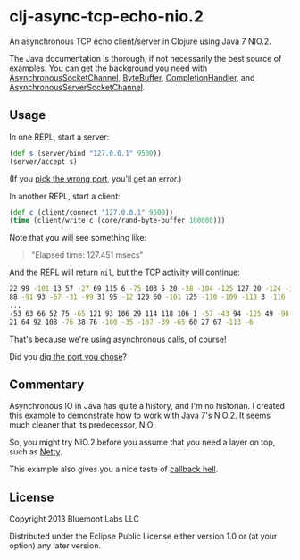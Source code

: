 clj-async-tcp-echo-nio.2
========================

An asynchronous TCP echo client/server in Clojure using Java 7 NIO.2.

The Java documentation is thorough, if not necessarily the best source of
examples. You can get the background you need with
[AsynchronousSocketChannel][ASC],
[ByteBuffer][BB],
[CompletionHandler][CH], and
[AsynchronousServerSocketChannel][ASSC].

[ASC]: http://docs.oracle.com/javase/7/docs/api/java/nio/channels/AsynchronousSocketChannel.html
[BB]: http://docs.oracle.com/javase/7/docs/api/java/nio/ByteBuffer.html
[ASSC]: http://docs.oracle.com/javase/7/docs/api/java/nio/channels/AsynchronousServerSocketChannel.html
[CH]: http://docs.oracle.com/javase/7/docs/api/java/nio/channels/CompletionHandler.html

## Usage

In one REPL, start a server:

```clj
(def s (server/bind "127.0.0.1" 9500))
(server/accept s)
```

(If you [pick the wrong port][port], you'll get an error.)

In another REPL, start a client:

```clj
(def c (client/connect "127.0.0.1" 9500))
(time (client/write c (core/rand-byte-buffer 100000)))
```

Note that you will see something like:

> "Elapsed time: 127.451 msecs"

And the REPL will return `nil`, but the TCP activity will continue:

```sh
22 99 -101 13 57 -27 69 115 6 -75 103 5 20 -38 -104 -125 127 20 -124 -19 37
88 -91 93 -67 -31 -99 31 95 -12 120 60 -101 125 -110 -109 -113 3 -116 -98
...
-53 63 66 52 75 -65 121 93 106 29 114 118 106 1 -57 -43 94 -125 49 -98 -37
21 64 92 108 -76 38 76 -100 -35 -107 -39 -65 60 27 67 -113 -6
```

That's because we're using asynchronous calls, of course!

Did you [dig the port you chose][dig]?

## Commentary

Asynchronous IO in Java has quite a history, and I'm no historian. I created
this example to demonstrate how to work with Java 7's NIO.2. It seems much
cleaner that its predecessor, NIO.

So, you might try NIO.2 before you assume that you need a layer on top, such
as [Netty].

This example also gives you a nice taste of [callback hell][hell].

[port]: http://www.youtube.com/watch?v=diC-mWSuo6I
[hell]: http://www.youtube.com/watch?v=EuxW7-Nhr6w
[dig]: http://www.youtube.com/watch?v=diC-mWSuo6I#t=1m30
[Netty]: http://netty.io/

## License

Copyright 2013 Bluemont Labs LLC

Distributed under the Eclipse Public License either version 1.0 or (at
your option) any later version.
